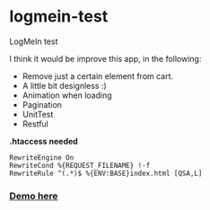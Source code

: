 # logmein-test
LogMeIn test

I think it would be improve this app, in the following:
 - Remove just a certain element from cart.
 - A little bit designless :)
 - Animation when loading
 - Pagination 
 - UnitTest
 - Restful
 
 
 **.htaccess needed** 
```
RewriteEngine On
RewriteCond %{REQUEST_FILENAME} !-f
RewriteRule ^(.*)$ %{ENV:BASE}index.html [QSA,L]
```
<a href="https://svensson1982.github.io/logmein-test/"><h3>Demo here</h3></a>
